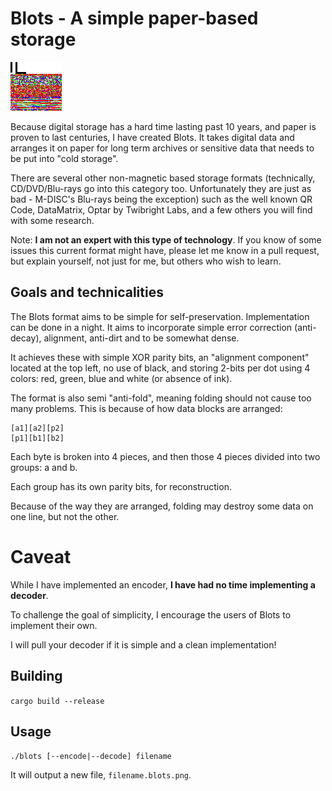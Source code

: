 # Blots - A simple paper-based storage

![Blots sample](./sample.png)

Because digital storage has a hard time lasting past 10 years, and paper is proven to last centuries, I have created Blots. It takes digital data and arranges it on paper for long term archives or sensitive data that needs to be put into "cold storage".

There are several other non-magnetic based storage formats (technically, CD/DVD/Blu-rays go into this category too. Unfortunately they are just as bad - M-DISC's Blu-rays being the exception) such as the well known QR Code, DataMatrix, Optar by Twibright Labs, and a few others you will find with some research.

Note: **I am not an expert with this type of technology**. If you know of some issues this current format might have, please let me know in a pull request, but explain yourself, not just for me, but others who wish to learn.

## Goals and technicalities
The Blots format aims to be simple for self-preservation. Implementation can be done in a night. It aims to incorporate simple error correction (anti-decay), alignment, anti-dirt and to be somewhat dense.

It achieves these with simple XOR parity bits, an "alignment component" located at the top left, no use of black, and storing 2-bits per dot using 4 colors: red, green, blue and white (or absence of ink).

The format is also semi "anti-fold", meaning folding should not cause too many problems. This is because of how data blocks are arranged:

```
[a1][a2][p2]
[p1][b1][b2]
```

Each byte is broken into 4 pieces, and then those 4 pieces divided into two groups: a and b.

Each group has its own parity bits, for reconstruction.

Because of the way they are arranged, folding may destroy some data on one line, but not the other.

# Caveat
While I have implemented an encoder, **I have had no time implementing a decoder**.

To challenge the goal of simplicity, I encourage the users of Blots to implement their own.

I will pull your decoder if it is simple and a clean implementation!

## Building
`cargo build --release`

## Usage
`./blots [--encode|--decode] filename`

It will output a new file, `filename.blots.png`.

